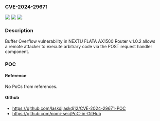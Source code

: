 ### [CVE-2024-29671](https://cve.mitre.org/cgi-bin/cvename.cgi?name=CVE-2024-29671)
![](https://img.shields.io/static/v1?label=Product&message=n%2Fa&color=blue)
![](https://img.shields.io/static/v1?label=Version&message=n%2Fa&color=blue)
![](https://img.shields.io/static/v1?label=Vulnerability&message=n%2Fa&color=brighgreen)

### Description

Buffer Overflow vulnerability in NEXTU FLATA AX1500 Router v.1.0.2 allows a remote attacker to execute arbitrary code via the POST request handler component.

### POC

#### Reference
No PoCs from references.

#### Github
- https://github.com/laskdjlaskdj12/CVE-2024-29671-POC
- https://github.com/nomi-sec/PoC-in-GitHub

